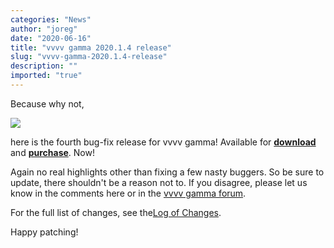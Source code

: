 ```yaml
---
categories: "News"
author: "joreg"
date: "2020-06-16"
title: "vvvv gamma 2020.1.4 release"
slug: "vvvv-gamma-2020.1.4-release"
description: ""
imported: "true"
---
```



Because why not,

![](vvvv-2020.1.4.png)

here is the fourth bug-fix release for vvvv gamma! Available for **[download](https://visualprogramming.net/#Download)** and **[purchase](https://store.vvvv.org)**. Now!

Again no real highlights other than fixing a few nasty buggers. So be sure to update, there shouldn't be a reason not to. If you disagree, please let us know in the comments here or in the [vvvv gamma forum](https://discourse.vvvv.org/c/vvvv-gamma/28).

For the full list of changes, see the[Log of Changes](https://thegraybook.vvvv.org/changelog/2020.1.html).

Happy patching!
